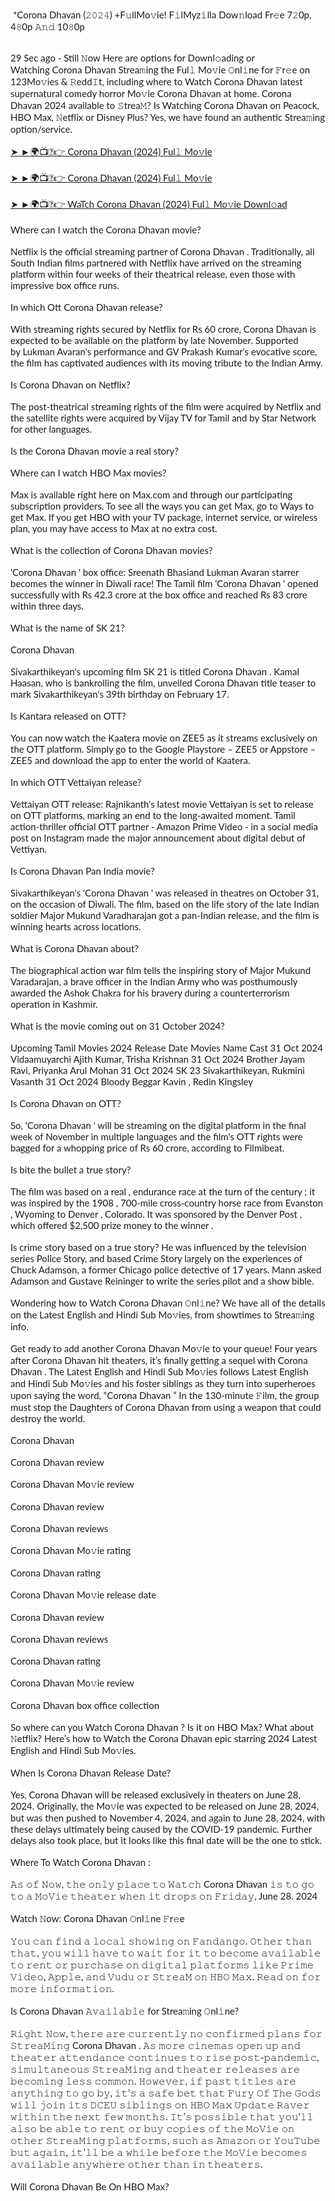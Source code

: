 <p>&nbsp;<span style="background-color: white; font-family: lato, &quot;helvetica neue&quot;, Helvetica, Arial, sans-serif; font-size: 15px;">*</span><span style="background-color: white; font-family: lato, &quot;helvetica neue&quot;, Helvetica, Arial, sans-serif; font-size: 15px;">Corona Dhavan&nbsp;</span><span style="background-color: white; font-family: lato, &quot;helvetica neue&quot;, Helvetica, Arial, sans-serif; font-size: 15px;">(𝟸𝟶𝟸𝟺) +F𝚞llMo𝚟ie! F𝚒lMyz𝚒lla Dow𝚗load Fr𝚎e 7𝟸0p, 4𝟾0p 𝙰𝚗𝚍 10𝟾0p</span></p><br style="background-color: white; font-family: lato, &quot;helvetica neue&quot;, Helvetica, Arial, sans-serif; font-size: 15px;" /><span style="background-color: white; font-family: lato, &quot;helvetica neue&quot;, Helvetica, Arial, sans-serif; font-size: 15px;">29 Sec ago - Still 𝙽ow Here are options for Downl𝚘ading or Watching&nbsp;</span><span style="background-color: white; font-family: lato, &quot;helvetica neue&quot;, Helvetica, Arial, sans-serif; font-size: 15px;">Corona Dhavan&nbsp;</span><span style="background-color: white; font-family: lato, &quot;helvetica neue&quot;, Helvetica, Arial, sans-serif; font-size: 15px;">Strea𝚖ing the Ful𝚕 Mo𝚟ie 𝙾nl𝚒ne for 𝙵r𝚎e on 123Mo𝚟ies &amp; 𝚁edd𝙸t, including where to Watch&nbsp;</span><span style="background-color: white; font-family: lato, &quot;helvetica neue&quot;, Helvetica, Arial, sans-serif; font-size: 15px;">Corona Dhavan&nbsp;</span><span style="background-color: white; font-family: lato, &quot;helvetica neue&quot;, Helvetica, Arial, sans-serif; font-size: 15px;">latest supernatural comedy horror Mo𝚟ie&nbsp;</span><span style="background-color: white; font-family: lato, &quot;helvetica neue&quot;, Helvetica, Arial, sans-serif; font-size: 15px;">Corona Dhavan&nbsp;</span><span style="background-color: white; font-family: lato, &quot;helvetica neue&quot;, Helvetica, Arial, sans-serif; font-size: 15px;">at home.&nbsp;</span><span style="background-color: white; font-family: lato, &quot;helvetica neue&quot;, Helvetica, Arial, sans-serif; font-size: 15px;">Corona Dhavan&nbsp;</span><span style="background-color: white; font-family: lato, &quot;helvetica neue&quot;, Helvetica, Arial, sans-serif; font-size: 15px;">2024 available to 𝚂trea𝙼? Is Watching&nbsp;</span><span style="background-color: white; font-family: lato, &quot;helvetica neue&quot;, Helvetica, Arial, sans-serif; font-size: 15px;">Corona Dhavan&nbsp;</span><span style="background-color: white; font-family: lato, &quot;helvetica neue&quot;, Helvetica, Arial, sans-serif; font-size: 15px;">on Peacock, HBO Max, 𝙽etflix or Disney Plus? Yes, we have found an authentic Strea𝚖ing option/service.</span><br style="background-color: white; font-family: lato, &quot;helvetica neue&quot;, Helvetica, Arial, sans-serif; font-size: 15px;" /><br style="background-color: white; font-family: lato, &quot;helvetica neue&quot;, Helvetica, Arial, sans-serif; font-size: 15px;" /><a href="https://link.tamilblink.com"><span style="background-color: white; font-family: lato, &quot;helvetica neue&quot;, Helvetica, Arial, sans-serif; font-size: 15px;">➤ ►🌍📺📱👉&nbsp;</span><span style="background-color: white; font-family: lato, &quot;helvetica neue&quot;, Helvetica, Arial, sans-serif; font-size: 15px;">Corona Dhavan&nbsp;</span><span style="background-color: white; font-family: lato, &quot;helvetica neue&quot;, Helvetica, Arial, sans-serif; font-size: 15px;">(2024) Ful𝚕 Mo𝚟ie</span></a><br style="background-color: white; font-family: lato, &quot;helvetica neue&quot;, Helvetica, Arial, sans-serif; font-size: 15px;" /><br style="background-color: white; font-family: lato, &quot;helvetica neue&quot;, Helvetica, Arial, sans-serif; font-size: 15px;" /><a href="https://link.tamilblink.com"><span style="background-color: white; font-family: lato, &quot;helvetica neue&quot;, Helvetica, Arial, sans-serif; font-size: 15px;">➤ ►🌍📺📱👉&nbsp;</span><span style="background-color: white; font-family: lato, &quot;helvetica neue&quot;, Helvetica, Arial, sans-serif; font-size: 15px;">Corona Dhavan&nbsp;</span><span style="background-color: white; font-family: lato, &quot;helvetica neue&quot;, Helvetica, Arial, sans-serif; font-size: 15px;">(2024) Ful𝚕 Mo𝚟ie</span></a><br style="background-color: white; font-family: lato, &quot;helvetica neue&quot;, Helvetica, Arial, sans-serif; font-size: 15px;" /><br style="background-color: white; font-family: lato, &quot;helvetica neue&quot;, Helvetica, Arial, sans-serif; font-size: 15px;" /><a href="https://link.tamilblink.com"><span style="background-color: white; font-family: lato, &quot;helvetica neue&quot;, Helvetica, Arial, sans-serif; font-size: 15px;">➤ ►🌍📺📱👉 WaTch&nbsp;</span><span style="background-color: white; font-family: lato, &quot;helvetica neue&quot;, Helvetica, Arial, sans-serif; font-size: 15px;">Corona Dhavan&nbsp;</span><span style="background-color: white; font-family: lato, &quot;helvetica neue&quot;, Helvetica, Arial, sans-serif; font-size: 15px;">(2024) Ful𝚕 Mo𝚟ie Downl𝚘ad</span></a><br style="background-color: white; font-family: lato, &quot;helvetica neue&quot;, Helvetica, Arial, sans-serif; font-size: 15px;" /><br style="background-color: white; font-family: lato, &quot;helvetica neue&quot;, Helvetica, Arial, sans-serif; font-size: 15px;" /><span style="background-color: white; font-family: lato, &quot;helvetica neue&quot;, Helvetica, Arial, sans-serif; font-size: 15px;">Where can I watch the&nbsp;</span><span style="background-color: white; font-family: lato, &quot;helvetica neue&quot;, Helvetica, Arial, sans-serif; font-size: 15px;">Corona Dhavan&nbsp;</span><span style="background-color: white; font-family: lato, &quot;helvetica neue&quot;, Helvetica, Arial, sans-serif; font-size: 15px;">movie?</span><br style="background-color: white; font-family: lato, &quot;helvetica neue&quot;, Helvetica, Arial, sans-serif; font-size: 15px;" /><br style="background-color: white; font-family: lato, &quot;helvetica neue&quot;, Helvetica, Arial, sans-serif; font-size: 15px;" /><span style="background-color: white; font-family: lato, &quot;helvetica neue&quot;, Helvetica, Arial, sans-serif; font-size: 15px;">Netflix is the official streaming partner of&nbsp;</span><span style="background-color: white; font-family: lato, &quot;helvetica neue&quot;, Helvetica, Arial, sans-serif; font-size: 15px;">Corona Dhavan&nbsp;</span><span style="background-color: white; font-family: lato, &quot;helvetica neue&quot;, Helvetica, Arial, sans-serif; font-size: 15px;">. Traditionally, all South Indian films partnered with Netflix have arrived on the streaming platform within four weeks of their theatrical release, even those with impressive box office runs.</span><br style="background-color: white; font-family: lato, &quot;helvetica neue&quot;, Helvetica, Arial, sans-serif; font-size: 15px;" /><br style="background-color: white; font-family: lato, &quot;helvetica neue&quot;, Helvetica, Arial, sans-serif; font-size: 15px;" /><span style="background-color: white; font-family: lato, &quot;helvetica neue&quot;, Helvetica, Arial, sans-serif; font-size: 15px;">In which Ott&nbsp;</span><span style="background-color: white; font-family: lato, &quot;helvetica neue&quot;, Helvetica, Arial, sans-serif; font-size: 15px;">Corona Dhavan&nbsp;</span><span style="background-color: white; font-family: lato, &quot;helvetica neue&quot;, Helvetica, Arial, sans-serif; font-size: 15px;">release?</span><br style="background-color: white; font-family: lato, &quot;helvetica neue&quot;, Helvetica, Arial, sans-serif; font-size: 15px;" /><br style="background-color: white; font-family: lato, &quot;helvetica neue&quot;, Helvetica, Arial, sans-serif; font-size: 15px;" /><span style="background-color: white; font-family: lato, &quot;helvetica neue&quot;, Helvetica, Arial, sans-serif; font-size: 15px;">With streaming rights secured by Netflix for Rs 60 crore,&nbsp;</span><span style="background-color: white; font-family: lato, &quot;helvetica neue&quot;, Helvetica, Arial, sans-serif; font-size: 15px;">Corona Dhavan&nbsp;</span><span style="background-color: white; font-family: lato, &quot;helvetica neue&quot;, Helvetica, Arial, sans-serif; font-size: 15px;">is expected to be available on the platform by late November. Supported by&nbsp;</span><span style="background-color: white; font-family: lato, &quot;helvetica neue&quot;, Helvetica, Arial, sans-serif; font-size: 15px;">Lukman Avaran</span><span style="background-color: white; font-family: lato, &quot;helvetica neue&quot;, Helvetica, Arial, sans-serif; font-size: 15px;">'s performance and GV Prakash Kumar's evocative score, the film has captivated audiences with its moving tribute to the Indian Army.</span><br style="background-color: white; font-family: lato, &quot;helvetica neue&quot;, Helvetica, Arial, sans-serif; font-size: 15px;" /><br style="background-color: white; font-family: lato, &quot;helvetica neue&quot;, Helvetica, Arial, sans-serif; font-size: 15px;" /><span style="background-color: white; font-family: lato, &quot;helvetica neue&quot;, Helvetica, Arial, sans-serif; font-size: 15px;">Is&nbsp;</span><span style="background-color: white; font-family: lato, &quot;helvetica neue&quot;, Helvetica, Arial, sans-serif; font-size: 15px;">Corona Dhavan&nbsp;</span><span style="background-color: white; font-family: lato, &quot;helvetica neue&quot;, Helvetica, Arial, sans-serif; font-size: 15px;">on Netflix?</span><br style="background-color: white; font-family: lato, &quot;helvetica neue&quot;, Helvetica, Arial, sans-serif; font-size: 15px;" /><br style="background-color: white; font-family: lato, &quot;helvetica neue&quot;, Helvetica, Arial, sans-serif; font-size: 15px;" /><span style="background-color: white; font-family: lato, &quot;helvetica neue&quot;, Helvetica, Arial, sans-serif; font-size: 15px;">The post-theatrical streaming rights of the film were acquired by Netflix and the satellite rights were acquired by Vijay TV for Tamil and by Star Network for other languages.</span><br style="background-color: white; font-family: lato, &quot;helvetica neue&quot;, Helvetica, Arial, sans-serif; font-size: 15px;" /><br style="background-color: white; font-family: lato, &quot;helvetica neue&quot;, Helvetica, Arial, sans-serif; font-size: 15px;" /><span style="background-color: white; font-family: lato, &quot;helvetica neue&quot;, Helvetica, Arial, sans-serif; font-size: 15px;">Is the&nbsp;</span><span style="background-color: white; font-family: lato, &quot;helvetica neue&quot;, Helvetica, Arial, sans-serif; font-size: 15px;">Corona Dhavan&nbsp;</span><span style="background-color: white; font-family: lato, &quot;helvetica neue&quot;, Helvetica, Arial, sans-serif; font-size: 15px;">movie a real story?</span><br style="background-color: white; font-family: lato, &quot;helvetica neue&quot;, Helvetica, Arial, sans-serif; font-size: 15px;" /><br style="background-color: white; font-family: lato, &quot;helvetica neue&quot;, Helvetica, Arial, sans-serif; font-size: 15px;" /><span style="background-color: white; font-family: lato, &quot;helvetica neue&quot;, Helvetica, Arial, sans-serif; font-size: 15px;">Where can I watch HBO Max movies?</span><br style="background-color: white; font-family: lato, &quot;helvetica neue&quot;, Helvetica, Arial, sans-serif; font-size: 15px;" /><br style="background-color: white; font-family: lato, &quot;helvetica neue&quot;, Helvetica, Arial, sans-serif; font-size: 15px;" /><span style="background-color: white; font-family: lato, &quot;helvetica neue&quot;, Helvetica, Arial, sans-serif; font-size: 15px;">Max is available right here on Max.com and through our participating subscription providers. To see all the ways you can get Max, go to Ways to get Max. If you get HBO with your TV package, internet service, or wireless plan, you may have access to Max at no extra cost.</span><br style="background-color: white; font-family: lato, &quot;helvetica neue&quot;, Helvetica, Arial, sans-serif; font-size: 15px;" /><br style="background-color: white; font-family: lato, &quot;helvetica neue&quot;, Helvetica, Arial, sans-serif; font-size: 15px;" /><span style="background-color: white; font-family: lato, &quot;helvetica neue&quot;, Helvetica, Arial, sans-serif; font-size: 15px;">What is the collection of&nbsp;</span><span style="background-color: white; font-family: lato, &quot;helvetica neue&quot;, Helvetica, Arial, sans-serif; font-size: 15px;">Corona Dhavan&nbsp;</span><span style="background-color: white; font-family: lato, &quot;helvetica neue&quot;, Helvetica, Arial, sans-serif; font-size: 15px;">movies?</span><br style="background-color: white; font-family: lato, &quot;helvetica neue&quot;, Helvetica, Arial, sans-serif; font-size: 15px;" /><br style="background-color: white; font-family: lato, &quot;helvetica neue&quot;, Helvetica, Arial, sans-serif; font-size: 15px;" /><span style="background-color: white; font-family: lato, &quot;helvetica neue&quot;, Helvetica, Arial, sans-serif; font-size: 15px;">'</span><span style="background-color: white; font-family: lato, &quot;helvetica neue&quot;, Helvetica, Arial, sans-serif; font-size: 15px;">Corona Dhavan&nbsp;</span><span style="background-color: white; font-family: lato, &quot;helvetica neue&quot;, Helvetica, Arial, sans-serif; font-size: 15px;">' box office:&nbsp;</span><span style="background-color: white; font-family: lato, &quot;helvetica neue&quot;, Helvetica, Arial, sans-serif; font-size: 15px;">Sreenath Bhasi</span><span style="background-color: white; font-family: lato, &quot;helvetica neue&quot;, Helvetica, Arial, sans-serif; font-size: 15px;">and&nbsp;</span><span style="background-color: white; font-family: lato, &quot;helvetica neue&quot;, Helvetica, Arial, sans-serif; font-size: 15px;">Lukman Avaran</span><span style="background-color: white; font-family: lato, &quot;helvetica neue&quot;, Helvetica, Arial, sans-serif; font-size: 15px;">&nbsp;starrer becomes the winner in Diwali race! The Tamil film '</span><span style="background-color: white; font-family: lato, &quot;helvetica neue&quot;, Helvetica, Arial, sans-serif; font-size: 15px;">Corona Dhavan&nbsp;</span><span style="background-color: white; font-family: lato, &quot;helvetica neue&quot;, Helvetica, Arial, sans-serif; font-size: 15px;">' opened successfully with Rs 42.3 crore at the box office and reached Rs 83 crore within three days.</span><br style="background-color: white; font-family: lato, &quot;helvetica neue&quot;, Helvetica, Arial, sans-serif; font-size: 15px;" /><br style="background-color: white; font-family: lato, &quot;helvetica neue&quot;, Helvetica, Arial, sans-serif; font-size: 15px;" /><span style="background-color: white; font-family: lato, &quot;helvetica neue&quot;, Helvetica, Arial, sans-serif; font-size: 15px;">What is the name of SK 21?</span><br style="background-color: white; font-family: lato, &quot;helvetica neue&quot;, Helvetica, Arial, sans-serif; font-size: 15px;" /><br style="background-color: white; font-family: lato, &quot;helvetica neue&quot;, Helvetica, Arial, sans-serif; font-size: 15px;" /><span style="background-color: white; font-family: lato, &quot;helvetica neue&quot;, Helvetica, Arial, sans-serif; font-size: 15px;">Corona Dhavan</span><br style="background-color: white; font-family: lato, &quot;helvetica neue&quot;, Helvetica, Arial, sans-serif; font-size: 15px;" /><br style="background-color: white; font-family: lato, &quot;helvetica neue&quot;, Helvetica, Arial, sans-serif; font-size: 15px;" /><span style="background-color: white; font-family: lato, &quot;helvetica neue&quot;, Helvetica, Arial, sans-serif; font-size: 15px;">Sivakarthikeyan's upcoming film SK 21 is titled&nbsp;</span><span style="background-color: white; font-family: lato, &quot;helvetica neue&quot;, Helvetica, Arial, sans-serif; font-size: 15px;">Corona Dhavan&nbsp;</span><span style="background-color: white; font-family: lato, &quot;helvetica neue&quot;, Helvetica, Arial, sans-serif; font-size: 15px;">. Kamal Haasan, who is bankrolling the film, unveiled&nbsp;</span><span style="background-color: white; font-family: lato, &quot;helvetica neue&quot;, Helvetica, Arial, sans-serif; font-size: 15px;">Corona Dhavan&nbsp;</span><span style="background-color: white; font-family: lato, &quot;helvetica neue&quot;, Helvetica, Arial, sans-serif; font-size: 15px;">title teaser to mark Sivakarthikeyan's 39th birthday on February 17.</span><br style="background-color: white; font-family: lato, &quot;helvetica neue&quot;, Helvetica, Arial, sans-serif; font-size: 15px;" /><br style="background-color: white; font-family: lato, &quot;helvetica neue&quot;, Helvetica, Arial, sans-serif; font-size: 15px;" /><span style="background-color: white; font-family: lato, &quot;helvetica neue&quot;, Helvetica, Arial, sans-serif; font-size: 15px;">Is Kantara released on OTT?</span><br style="background-color: white; font-family: lato, &quot;helvetica neue&quot;, Helvetica, Arial, sans-serif; font-size: 15px;" /><br style="background-color: white; font-family: lato, &quot;helvetica neue&quot;, Helvetica, Arial, sans-serif; font-size: 15px;" /><span style="background-color: white; font-family: lato, &quot;helvetica neue&quot;, Helvetica, Arial, sans-serif; font-size: 15px;">You can now watch the Kaatera movie on ZEE5 as it streams exclusively on the OTT platform. Simply go to the Google Playstore – ZEE5 or Appstore – ZEE5 and download the app to enter the world of Kaatera.</span><br style="background-color: white; font-family: lato, &quot;helvetica neue&quot;, Helvetica, Arial, sans-serif; font-size: 15px;" /><br style="background-color: white; font-family: lato, &quot;helvetica neue&quot;, Helvetica, Arial, sans-serif; font-size: 15px;" /><span style="background-color: white; font-family: lato, &quot;helvetica neue&quot;, Helvetica, Arial, sans-serif; font-size: 15px;">In which OTT Vettaiyan release?</span><br style="background-color: white; font-family: lato, &quot;helvetica neue&quot;, Helvetica, Arial, sans-serif; font-size: 15px;" /><br style="background-color: white; font-family: lato, &quot;helvetica neue&quot;, Helvetica, Arial, sans-serif; font-size: 15px;" /><span style="background-color: white; font-family: lato, &quot;helvetica neue&quot;, Helvetica, Arial, sans-serif; font-size: 15px;">Vettaiyan OTT release: Rajnikanth's latest movie Vettaiyan is set to release on OTT platforms, marking an end to the long-awaited moment. Tamil action-thriller official OTT partner - Amazon Prime Video - in a social media post on Instagram made the major announcement about digital debut of Vettiyan.</span><br style="background-color: white; font-family: lato, &quot;helvetica neue&quot;, Helvetica, Arial, sans-serif; font-size: 15px;" /><br style="background-color: white; font-family: lato, &quot;helvetica neue&quot;, Helvetica, Arial, sans-serif; font-size: 15px;" /><span style="background-color: white; font-family: lato, &quot;helvetica neue&quot;, Helvetica, Arial, sans-serif; font-size: 15px;">Is&nbsp;</span><span style="background-color: white; font-family: lato, &quot;helvetica neue&quot;, Helvetica, Arial, sans-serif; font-size: 15px;">Corona Dhavan&nbsp;</span><span style="background-color: white; font-family: lato, &quot;helvetica neue&quot;, Helvetica, Arial, sans-serif; font-size: 15px;">Pan India movie?</span><br style="background-color: white; font-family: lato, &quot;helvetica neue&quot;, Helvetica, Arial, sans-serif; font-size: 15px;" /><br style="background-color: white; font-family: lato, &quot;helvetica neue&quot;, Helvetica, Arial, sans-serif; font-size: 15px;" /><span style="background-color: white; font-family: lato, &quot;helvetica neue&quot;, Helvetica, Arial, sans-serif; font-size: 15px;">Sivakarthikeyan's '</span><span style="background-color: white; font-family: lato, &quot;helvetica neue&quot;, Helvetica, Arial, sans-serif; font-size: 15px;">Corona Dhavan&nbsp;</span><span style="background-color: white; font-family: lato, &quot;helvetica neue&quot;, Helvetica, Arial, sans-serif; font-size: 15px;">' was released in theatres on October 31, on the occasion of Diwali. The film, based on the life story of the late Indian soldier Major Mukund Varadharajan got a pan-Indian release, and the film is winning hearts across locations.</span><br style="background-color: white; font-family: lato, &quot;helvetica neue&quot;, Helvetica, Arial, sans-serif; font-size: 15px;" /><br style="background-color: white; font-family: lato, &quot;helvetica neue&quot;, Helvetica, Arial, sans-serif; font-size: 15px;" /><span style="background-color: white; font-family: lato, &quot;helvetica neue&quot;, Helvetica, Arial, sans-serif; font-size: 15px;">What is&nbsp;</span><span style="background-color: white; font-family: lato, &quot;helvetica neue&quot;, Helvetica, Arial, sans-serif; font-size: 15px;">Corona Dhavan&nbsp;</span><span style="background-color: white; font-family: lato, &quot;helvetica neue&quot;, Helvetica, Arial, sans-serif; font-size: 15px;">about?</span><br style="background-color: white; font-family: lato, &quot;helvetica neue&quot;, Helvetica, Arial, sans-serif; font-size: 15px;" /><br style="background-color: white; font-family: lato, &quot;helvetica neue&quot;, Helvetica, Arial, sans-serif; font-size: 15px;" /><span style="background-color: white; font-family: lato, &quot;helvetica neue&quot;, Helvetica, Arial, sans-serif; font-size: 15px;">The biographical action war film tells the inspiring story of Major Mukund Varadarajan, a brave officer in the Indian Army who was posthumously awarded the Ashok Chakra for his bravery during a counterterrorism operation in Kashmir.</span><br style="background-color: white; font-family: lato, &quot;helvetica neue&quot;, Helvetica, Arial, sans-serif; font-size: 15px;" /><br style="background-color: white; font-family: lato, &quot;helvetica neue&quot;, Helvetica, Arial, sans-serif; font-size: 15px;" /><span style="background-color: white; font-family: lato, &quot;helvetica neue&quot;, Helvetica, Arial, sans-serif; font-size: 15px;">What is the movie coming out on 31 October 2024?</span><br style="background-color: white; font-family: lato, &quot;helvetica neue&quot;, Helvetica, Arial, sans-serif; font-size: 15px;" /><br style="background-color: white; font-family: lato, &quot;helvetica neue&quot;, Helvetica, Arial, sans-serif; font-size: 15px;" /><span style="background-color: white; font-family: lato, &quot;helvetica neue&quot;, Helvetica, Arial, sans-serif; font-size: 15px;">Upcoming Tamil Movies 2024 Release Date Movies Name Cast 31 Oct 2024 Vidaamuyarchi Ajith Kumar, Trisha Krishnan 31 Oct 2024 Brother Jayam Ravi, Priyanka Arul Mohan 31 Oct 2024 SK 23 Sivakarthikeyan, Rukmini Vasanth 31 Oct 2024 Bloody Beggar Kavin , Redin Kingsley</span><br style="background-color: white; font-family: lato, &quot;helvetica neue&quot;, Helvetica, Arial, sans-serif; font-size: 15px;" /><br style="background-color: white; font-family: lato, &quot;helvetica neue&quot;, Helvetica, Arial, sans-serif; font-size: 15px;" /><span style="background-color: white; font-family: lato, &quot;helvetica neue&quot;, Helvetica, Arial, sans-serif; font-size: 15px;">Is&nbsp;</span><span style="background-color: white; font-family: lato, &quot;helvetica neue&quot;, Helvetica, Arial, sans-serif; font-size: 15px;">Corona Dhavan&nbsp;</span><span style="background-color: white; font-family: lato, &quot;helvetica neue&quot;, Helvetica, Arial, sans-serif; font-size: 15px;">on OTT?</span><br style="background-color: white; font-family: lato, &quot;helvetica neue&quot;, Helvetica, Arial, sans-serif; font-size: 15px;" /><br style="background-color: white; font-family: lato, &quot;helvetica neue&quot;, Helvetica, Arial, sans-serif; font-size: 15px;" /><span style="background-color: white; font-family: lato, &quot;helvetica neue&quot;, Helvetica, Arial, sans-serif; font-size: 15px;">So, '</span><span style="background-color: white; font-family: lato, &quot;helvetica neue&quot;, Helvetica, Arial, sans-serif; font-size: 15px;">Corona Dhavan&nbsp;</span><span style="background-color: white; font-family: lato, &quot;helvetica neue&quot;, Helvetica, Arial, sans-serif; font-size: 15px;">' will be streaming on the digital platform in the final week of November in multiple languages and the film's OTT rights were bagged for a whopping price of Rs 60 crore, according to Filmibeat.</span><br style="background-color: white; font-family: lato, &quot;helvetica neue&quot;, Helvetica, Arial, sans-serif; font-size: 15px;" /><br style="background-color: white; font-family: lato, &quot;helvetica neue&quot;, Helvetica, Arial, sans-serif; font-size: 15px;" /><span style="background-color: white; font-family: lato, &quot;helvetica neue&quot;, Helvetica, Arial, sans-serif; font-size: 15px;">Is bite the bullet a true story?</span><br style="background-color: white; font-family: lato, &quot;helvetica neue&quot;, Helvetica, Arial, sans-serif; font-size: 15px;" /><br style="background-color: white; font-family: lato, &quot;helvetica neue&quot;, Helvetica, Arial, sans-serif; font-size: 15px;" /><span style="background-color: white; font-family: lato, &quot;helvetica neue&quot;, Helvetica, Arial, sans-serif; font-size: 15px;">The film was based on a real , endurance race at the turn of the century ; it was inspired by the 1908 , 700-mile cross-country horse race from Evanston , Wyoming to Denver , Colorado. It was sponsored by the Denver Post , which offered $2,500 prize money to the winner .</span><br style="background-color: white; font-family: lato, &quot;helvetica neue&quot;, Helvetica, Arial, sans-serif; font-size: 15px;" /><br style="background-color: white; font-family: lato, &quot;helvetica neue&quot;, Helvetica, Arial, sans-serif; font-size: 15px;" /><span style="background-color: white; font-family: lato, &quot;helvetica neue&quot;, Helvetica, Arial, sans-serif; font-size: 15px;">Is crime story based on a true story? He was influenced by the television series Police Story, and based Crime Story largely on the experiences of Chuck Adamson, a former Chicago police detective of 17 years. Mann asked Adamson and Gustave Reininger to write the series pilot and a show bible.</span><br style="background-color: white; font-family: lato, &quot;helvetica neue&quot;, Helvetica, Arial, sans-serif; font-size: 15px;" /><br style="background-color: white; font-family: lato, &quot;helvetica neue&quot;, Helvetica, Arial, sans-serif; font-size: 15px;" /><span style="background-color: white; font-family: lato, &quot;helvetica neue&quot;, Helvetica, Arial, sans-serif; font-size: 15px;">Wondering how to Watch&nbsp;</span><span style="background-color: white; font-family: lato, &quot;helvetica neue&quot;, Helvetica, Arial, sans-serif; font-size: 15px;">Corona Dhavan&nbsp;</span><span style="background-color: white; font-family: lato, &quot;helvetica neue&quot;, Helvetica, Arial, sans-serif; font-size: 15px;">𝙾nl𝚒ne? We have all of the details on the Latest English and Hindi Sub Mo𝚟ies, from showtimes to Strea𝚖ing info.</span><br style="background-color: white; font-family: lato, &quot;helvetica neue&quot;, Helvetica, Arial, sans-serif; font-size: 15px;" /><br style="background-color: white; font-family: lato, &quot;helvetica neue&quot;, Helvetica, Arial, sans-serif; font-size: 15px;" /><span style="background-color: white; font-family: lato, &quot;helvetica neue&quot;, Helvetica, Arial, sans-serif; font-size: 15px;">Get ready to add another&nbsp;</span><span style="background-color: white; font-family: lato, &quot;helvetica neue&quot;, Helvetica, Arial, sans-serif; font-size: 15px;">Corona Dhavan&nbsp;</span><span style="background-color: white; font-family: lato, &quot;helvetica neue&quot;, Helvetica, Arial, sans-serif; font-size: 15px;">Mo𝚟ie to your queue! Four years after&nbsp;</span><span style="background-color: white; font-family: lato, &quot;helvetica neue&quot;, Helvetica, Arial, sans-serif; font-size: 15px;">Corona Dhavan&nbsp;</span><span style="background-color: white; font-family: lato, &quot;helvetica neue&quot;, Helvetica, Arial, sans-serif; font-size: 15px;">hit theaters, it’s finally getting a sequel with&nbsp;</span><span style="background-color: white; font-family: lato, &quot;helvetica neue&quot;, Helvetica, Arial, sans-serif; font-size: 15px;">Corona Dhavan&nbsp;</span><span style="background-color: white; font-family: lato, &quot;helvetica neue&quot;, Helvetica, Arial, sans-serif; font-size: 15px;">. The Latest English and Hindi Sub Mo𝚟ies follows Latest English and Hindi Sub Mo𝚟ies and his foster siblings as they turn into superheroes upon saying the word, “</span><span style="background-color: white; font-family: lato, &quot;helvetica neue&quot;, Helvetica, Arial, sans-serif; font-size: 15px;">Corona Dhavan&nbsp;</span><span style="background-color: white; font-family: lato, &quot;helvetica neue&quot;, Helvetica, Arial, sans-serif; font-size: 15px;">” In the 130-minute 𝙵ilm, the group must stop the Daughters of&nbsp;</span><span style="background-color: white; font-family: lato, &quot;helvetica neue&quot;, Helvetica, Arial, sans-serif; font-size: 15px;">Corona Dhavan&nbsp;</span><span style="background-color: white; font-family: lato, &quot;helvetica neue&quot;, Helvetica, Arial, sans-serif; font-size: 15px;">from using a weapon that could destroy the world.</span><br style="background-color: white; font-family: lato, &quot;helvetica neue&quot;, Helvetica, Arial, sans-serif; font-size: 15px;" /><br style="background-color: white; font-family: lato, &quot;helvetica neue&quot;, Helvetica, Arial, sans-serif; font-size: 15px;" /><span style="background-color: white; font-family: lato, &quot;helvetica neue&quot;, Helvetica, Arial, sans-serif; font-size: 15px;">Corona Dhavan</span><br style="background-color: white; font-family: lato, &quot;helvetica neue&quot;, Helvetica, Arial, sans-serif; font-size: 15px;" /><br style="background-color: white; font-family: lato, &quot;helvetica neue&quot;, Helvetica, Arial, sans-serif; font-size: 15px;" /><span style="background-color: white; font-family: lato, &quot;helvetica neue&quot;, Helvetica, Arial, sans-serif; font-size: 15px;">Corona Dhavan&nbsp;</span><span style="background-color: white; font-family: lato, &quot;helvetica neue&quot;, Helvetica, Arial, sans-serif; font-size: 15px;">review</span><br style="background-color: white; font-family: lato, &quot;helvetica neue&quot;, Helvetica, Arial, sans-serif; font-size: 15px;" /><br style="background-color: white; font-family: lato, &quot;helvetica neue&quot;, Helvetica, Arial, sans-serif; font-size: 15px;" /><span style="background-color: white; font-family: lato, &quot;helvetica neue&quot;, Helvetica, Arial, sans-serif; font-size: 15px;">Corona Dhavan&nbsp;</span><span style="background-color: white; font-family: lato, &quot;helvetica neue&quot;, Helvetica, Arial, sans-serif; font-size: 15px;">Mo𝚟ie review</span><br style="background-color: white; font-family: lato, &quot;helvetica neue&quot;, Helvetica, Arial, sans-serif; font-size: 15px;" /><br style="background-color: white; font-family: lato, &quot;helvetica neue&quot;, Helvetica, Arial, sans-serif; font-size: 15px;" /><span style="background-color: white; font-family: lato, &quot;helvetica neue&quot;, Helvetica, Arial, sans-serif; font-size: 15px;">Corona Dhavan&nbsp;</span><span style="background-color: white; font-family: lato, &quot;helvetica neue&quot;, Helvetica, Arial, sans-serif; font-size: 15px;">review</span><br style="background-color: white; font-family: lato, &quot;helvetica neue&quot;, Helvetica, Arial, sans-serif; font-size: 15px;" /><br style="background-color: white; font-family: lato, &quot;helvetica neue&quot;, Helvetica, Arial, sans-serif; font-size: 15px;" /><span style="background-color: white; font-family: lato, &quot;helvetica neue&quot;, Helvetica, Arial, sans-serif; font-size: 15px;">Corona Dhavan&nbsp;</span><span style="background-color: white; font-family: lato, &quot;helvetica neue&quot;, Helvetica, Arial, sans-serif; font-size: 15px;">reviews</span><br style="background-color: white; font-family: lato, &quot;helvetica neue&quot;, Helvetica, Arial, sans-serif; font-size: 15px;" /><br style="background-color: white; font-family: lato, &quot;helvetica neue&quot;, Helvetica, Arial, sans-serif; font-size: 15px;" /><span style="background-color: white; font-family: lato, &quot;helvetica neue&quot;, Helvetica, Arial, sans-serif; font-size: 15px;">Corona Dhavan&nbsp;</span><span style="background-color: white; font-family: lato, &quot;helvetica neue&quot;, Helvetica, Arial, sans-serif; font-size: 15px;">Mo𝚟ie rating</span><br style="background-color: white; font-family: lato, &quot;helvetica neue&quot;, Helvetica, Arial, sans-serif; font-size: 15px;" /><br style="background-color: white; font-family: lato, &quot;helvetica neue&quot;, Helvetica, Arial, sans-serif; font-size: 15px;" /><span style="background-color: white; font-family: lato, &quot;helvetica neue&quot;, Helvetica, Arial, sans-serif; font-size: 15px;">Corona Dhavan&nbsp;</span><span style="background-color: white; font-family: lato, &quot;helvetica neue&quot;, Helvetica, Arial, sans-serif; font-size: 15px;">rating</span><br style="background-color: white; font-family: lato, &quot;helvetica neue&quot;, Helvetica, Arial, sans-serif; font-size: 15px;" /><br style="background-color: white; font-family: lato, &quot;helvetica neue&quot;, Helvetica, Arial, sans-serif; font-size: 15px;" /><span style="background-color: white; font-family: lato, &quot;helvetica neue&quot;, Helvetica, Arial, sans-serif; font-size: 15px;">Corona Dhavan&nbsp;</span><span style="background-color: white; font-family: lato, &quot;helvetica neue&quot;, Helvetica, Arial, sans-serif; font-size: 15px;">Mo𝚟ie release date</span><br style="background-color: white; font-family: lato, &quot;helvetica neue&quot;, Helvetica, Arial, sans-serif; font-size: 15px;" /><br style="background-color: white; font-family: lato, &quot;helvetica neue&quot;, Helvetica, Arial, sans-serif; font-size: 15px;" /><span style="background-color: white; font-family: lato, &quot;helvetica neue&quot;, Helvetica, Arial, sans-serif; font-size: 15px;">Corona Dhavan&nbsp;</span><span style="background-color: white; font-family: lato, &quot;helvetica neue&quot;, Helvetica, Arial, sans-serif; font-size: 15px;">review</span><br style="background-color: white; font-family: lato, &quot;helvetica neue&quot;, Helvetica, Arial, sans-serif; font-size: 15px;" /><br style="background-color: white; font-family: lato, &quot;helvetica neue&quot;, Helvetica, Arial, sans-serif; font-size: 15px;" /><span style="background-color: white; font-family: lato, &quot;helvetica neue&quot;, Helvetica, Arial, sans-serif; font-size: 15px;">Corona Dhavan&nbsp;</span><span style="background-color: white; font-family: lato, &quot;helvetica neue&quot;, Helvetica, Arial, sans-serif; font-size: 15px;">reviews</span><br style="background-color: white; font-family: lato, &quot;helvetica neue&quot;, Helvetica, Arial, sans-serif; font-size: 15px;" /><br style="background-color: white; font-family: lato, &quot;helvetica neue&quot;, Helvetica, Arial, sans-serif; font-size: 15px;" /><span style="background-color: white; font-family: lato, &quot;helvetica neue&quot;, Helvetica, Arial, sans-serif; font-size: 15px;">Corona Dhavan&nbsp;</span><span style="background-color: white; font-family: lato, &quot;helvetica neue&quot;, Helvetica, Arial, sans-serif; font-size: 15px;">rating</span><br style="background-color: white; font-family: lato, &quot;helvetica neue&quot;, Helvetica, Arial, sans-serif; font-size: 15px;" /><br style="background-color: white; font-family: lato, &quot;helvetica neue&quot;, Helvetica, Arial, sans-serif; font-size: 15px;" /><span style="background-color: white; font-family: lato, &quot;helvetica neue&quot;, Helvetica, Arial, sans-serif; font-size: 15px;">Corona Dhavan&nbsp;</span><span style="background-color: white; font-family: lato, &quot;helvetica neue&quot;, Helvetica, Arial, sans-serif; font-size: 15px;">Mo𝚟ie review</span><br style="background-color: white; font-family: lato, &quot;helvetica neue&quot;, Helvetica, Arial, sans-serif; font-size: 15px;" /><br style="background-color: white; font-family: lato, &quot;helvetica neue&quot;, Helvetica, Arial, sans-serif; font-size: 15px;" /><span style="background-color: white; font-family: lato, &quot;helvetica neue&quot;, Helvetica, Arial, sans-serif; font-size: 15px;">Corona Dhavan&nbsp;</span><span style="background-color: white; font-family: lato, &quot;helvetica neue&quot;, Helvetica, Arial, sans-serif; font-size: 15px;">box office collection</span><br style="background-color: white; font-family: lato, &quot;helvetica neue&quot;, Helvetica, Arial, sans-serif; font-size: 15px;" /><br style="background-color: white; font-family: lato, &quot;helvetica neue&quot;, Helvetica, Arial, sans-serif; font-size: 15px;" /><span style="background-color: white; font-family: lato, &quot;helvetica neue&quot;, Helvetica, Arial, sans-serif; font-size: 15px;">So where can you Watch&nbsp;</span><span style="background-color: white; font-family: lato, &quot;helvetica neue&quot;, Helvetica, Arial, sans-serif; font-size: 15px;">Corona Dhavan&nbsp;</span><span style="background-color: white; font-family: lato, &quot;helvetica neue&quot;, Helvetica, Arial, sans-serif; font-size: 15px;">? Is it on HBO Max? What about 𝙽etflix? Here’s how to Watch the&nbsp;</span><span style="background-color: white; font-family: lato, &quot;helvetica neue&quot;, Helvetica, Arial, sans-serif; font-size: 15px;">Corona Dhavan&nbsp;</span><span style="background-color: white; font-family: lato, &quot;helvetica neue&quot;, Helvetica, Arial, sans-serif; font-size: 15px;">epic starring 2024 Latest English and Hindi Sub Mo𝚟ies.</span><br style="background-color: white; font-family: lato, &quot;helvetica neue&quot;, Helvetica, Arial, sans-serif; font-size: 15px;" /><br style="background-color: white; font-family: lato, &quot;helvetica neue&quot;, Helvetica, Arial, sans-serif; font-size: 15px;" /><span style="background-color: white; font-family: lato, &quot;helvetica neue&quot;, Helvetica, Arial, sans-serif; font-size: 15px;">When Is&nbsp;</span><span style="background-color: white; font-family: lato, &quot;helvetica neue&quot;, Helvetica, Arial, sans-serif; font-size: 15px;">Corona Dhavan&nbsp;</span><span style="background-color: white; font-family: lato, &quot;helvetica neue&quot;, Helvetica, Arial, sans-serif; font-size: 15px;">Release Date?</span><br style="background-color: white; font-family: lato, &quot;helvetica neue&quot;, Helvetica, Arial, sans-serif; font-size: 15px;" /><br style="background-color: white; font-family: lato, &quot;helvetica neue&quot;, Helvetica, Arial, sans-serif; font-size: 15px;" /><span style="background-color: white; font-family: lato, &quot;helvetica neue&quot;, Helvetica, Arial, sans-serif; font-size: 15px;">Yes,&nbsp;</span><span style="background-color: white; font-family: lato, &quot;helvetica neue&quot;, Helvetica, Arial, sans-serif; font-size: 15px;">Corona Dhavan&nbsp;</span><span style="background-color: white; font-family: lato, &quot;helvetica neue&quot;, Helvetica, Arial, sans-serif; font-size: 15px;">will be released exclusively in theaters on June 28, 2024. Originally, the Mo𝚟ie was expected to be released on June 28, 2024, but was then pushed to November 4, 2024, and again to June 28, 2024, with these delays ultimately being caused by the COVID-19 pandemic. Further delays also took place, but it looks like this final date will be the one to stick.</span><br style="background-color: white; font-family: lato, &quot;helvetica neue&quot;, Helvetica, Arial, sans-serif; font-size: 15px;" /><br style="background-color: white; font-family: lato, &quot;helvetica neue&quot;, Helvetica, Arial, sans-serif; font-size: 15px;" /><span style="background-color: white; font-family: lato, &quot;helvetica neue&quot;, Helvetica, Arial, sans-serif; font-size: 15px;">Where To Watch&nbsp;</span><span style="background-color: white; font-family: lato, &quot;helvetica neue&quot;, Helvetica, Arial, sans-serif; font-size: 15px;">Corona Dhavan&nbsp;</span><span style="background-color: white; font-family: lato, &quot;helvetica neue&quot;, Helvetica, Arial, sans-serif; font-size: 15px;">:</span><br style="background-color: white; font-family: lato, &quot;helvetica neue&quot;, Helvetica, Arial, sans-serif; font-size: 15px;" /><br style="background-color: white; font-family: lato, &quot;helvetica neue&quot;, Helvetica, Arial, sans-serif; font-size: 15px;" /><span style="background-color: white; font-family: lato, &quot;helvetica neue&quot;, Helvetica, Arial, sans-serif; font-size: 15px;">𝙰𝚜 𝚘𝚏 𝙽𝚘𝚠, 𝚝𝚑𝚎 𝚘𝚗𝚕𝚢 𝚙𝚕𝚊𝚌𝚎 𝚝𝚘 𝚆𝚊𝚝𝚌𝚑&nbsp;</span><span style="background-color: white; font-family: lato, &quot;helvetica neue&quot;, Helvetica, Arial, sans-serif; font-size: 15px;">Corona Dhavan&nbsp;</span><span style="background-color: white; font-family: lato, &quot;helvetica neue&quot;, Helvetica, Arial, sans-serif; font-size: 15px;">𝚒𝚜 𝚝𝚘 𝚐𝚘 𝚝𝚘 𝚊 𝙼𝚘𝚅𝚒𝚎 𝚝𝚑𝚎𝚊𝚝𝚎𝚛 𝚠𝚑𝚎𝚗 𝚒𝚝 𝚍𝚛𝚘𝚙𝚜 𝚘𝚗 𝙵𝚛𝚒𝚍𝚊𝚢, June 28. 2024</span><br style="background-color: white; font-family: lato, &quot;helvetica neue&quot;, Helvetica, Arial, sans-serif; font-size: 15px;" /><br style="background-color: white; font-family: lato, &quot;helvetica neue&quot;, Helvetica, Arial, sans-serif; font-size: 15px;" /><span style="background-color: white; font-family: lato, &quot;helvetica neue&quot;, Helvetica, Arial, sans-serif; font-size: 15px;">Watch 𝙽ow:&nbsp;</span><span style="background-color: white; font-family: lato, &quot;helvetica neue&quot;, Helvetica, Arial, sans-serif; font-size: 15px;">Corona Dhavan&nbsp;</span><span style="background-color: white; font-family: lato, &quot;helvetica neue&quot;, Helvetica, Arial, sans-serif; font-size: 15px;">𝙾nl𝚒ne 𝙵r𝚎e</span><br style="background-color: white; font-family: lato, &quot;helvetica neue&quot;, Helvetica, Arial, sans-serif; font-size: 15px;" /><br style="background-color: white; font-family: lato, &quot;helvetica neue&quot;, Helvetica, Arial, sans-serif; font-size: 15px;" /><span style="background-color: white; font-family: lato, &quot;helvetica neue&quot;, Helvetica, Arial, sans-serif; font-size: 15px;">𝚈𝚘𝚞 𝚌𝚊𝚗 𝚏𝚒𝚗𝚍 𝚊 𝚕𝚘𝚌𝚊𝚕 𝚜𝚑𝚘𝚠𝚒𝚗𝚐 𝚘𝚗 𝙵𝚊𝚗𝚍𝚊𝚗𝚐𝚘. 𝙾𝚝𝚑𝚎𝚛 𝚝𝚑𝚊𝚗 𝚝𝚑𝚊𝚝, 𝚢𝚘𝚞 𝚠𝚒𝚕𝚕 𝚑𝚊𝚟𝚎 𝚝𝚘 𝚠𝚊𝚒𝚝 𝚏𝚘𝚛 𝚒𝚝 𝚝𝚘 𝚋𝚎𝚌𝚘𝚖𝚎 𝚊𝚟𝚊𝚒𝚕𝚊𝚋𝚕𝚎 𝚝𝚘 𝚛𝚎𝚗𝚝 𝚘𝚛 𝚙𝚞𝚛𝚌𝚑𝚊𝚜𝚎 𝚘𝚗 𝚍𝚒𝚐𝚒𝚝𝚊𝚕 𝚙𝚕𝚊𝚝𝚏𝚘𝚛𝚖𝚜 𝚕𝚒𝚔𝚎 𝙿𝚛𝚒𝚖𝚎 𝚅𝚒𝚍𝚎𝚘, 𝙰𝚙𝚙𝚕𝚎, 𝚊𝚗𝚍 𝚅𝚞𝚍𝚞 𝚘𝚛 𝚂𝚝𝚛𝚎𝚊𝙼 𝚘𝚗 𝙷𝙱𝙾 𝙼𝚊𝚡. 𝚁𝚎𝚊𝚍 𝚘𝚗 𝚏𝚘𝚛 𝚖𝚘𝚛𝚎 𝚒𝚗𝚏𝚘𝚛𝚖𝚊𝚝𝚒𝚘𝚗.</span><br style="background-color: white; font-family: lato, &quot;helvetica neue&quot;, Helvetica, Arial, sans-serif; font-size: 15px;" /><br style="background-color: white; font-family: lato, &quot;helvetica neue&quot;, Helvetica, Arial, sans-serif; font-size: 15px;" /><span style="background-color: white; font-family: lato, &quot;helvetica neue&quot;, Helvetica, Arial, sans-serif; font-size: 15px;">Is&nbsp;</span><span style="background-color: white; font-family: lato, &quot;helvetica neue&quot;, Helvetica, Arial, sans-serif; font-size: 15px;">Corona Dhavan&nbsp;</span><span style="background-color: white; font-family: lato, &quot;helvetica neue&quot;, Helvetica, Arial, sans-serif; font-size: 15px;">𝙰𝚟𝚊𝚒𝚕𝚊𝚋𝚕𝚎 for Strea𝚖ing 𝙾nl𝚒ne?</span><br style="background-color: white; font-family: lato, &quot;helvetica neue&quot;, Helvetica, Arial, sans-serif; font-size: 15px;" /><br style="background-color: white; font-family: lato, &quot;helvetica neue&quot;, Helvetica, Arial, sans-serif; font-size: 15px;" /><span style="background-color: white; font-family: lato, &quot;helvetica neue&quot;, Helvetica, Arial, sans-serif; font-size: 15px;">𝚁𝚒𝚐𝚑𝚝 𝙽𝚘𝚠, 𝚝𝚑𝚎𝚛𝚎 𝚊𝚛𝚎 𝚌𝚞𝚛𝚛𝚎𝚗𝚝𝚕𝚢 𝚗𝚘 𝚌𝚘𝚗𝚏𝚒𝚛𝚖𝚎𝚍 𝚙𝚕𝚊𝚗𝚜 𝚏𝚘𝚛 𝚂𝚝𝚛𝚎𝚊𝙼𝚒𝚗𝚐&nbsp;</span><span style="background-color: white; font-family: lato, &quot;helvetica neue&quot;, Helvetica, Arial, sans-serif; font-size: 15px;">Corona Dhavan&nbsp;</span><span style="background-color: white; font-family: lato, &quot;helvetica neue&quot;, Helvetica, Arial, sans-serif; font-size: 15px;">. 𝙰𝚜 𝚖𝚘𝚛𝚎 𝚌𝚒𝚗𝚎𝚖𝚊𝚜 𝚘𝚙𝚎𝚗 𝚞𝚙 𝚊𝚗𝚍 𝚝𝚑𝚎𝚊𝚝𝚎𝚛 𝚊𝚝𝚝𝚎𝚗𝚍𝚊𝚗𝚌𝚎 𝚌𝚘𝚗𝚝𝚒𝚗𝚞𝚎𝚜 𝚝𝚘 𝚛𝚒𝚜𝚎 𝚙𝚘𝚜𝚝-𝚙𝚊𝚗𝚍𝚎𝚖𝚒𝚌, 𝚜𝚒𝚖𝚞𝚕𝚝𝚊𝚗𝚎𝚘𝚞𝚜 𝚂𝚝𝚛𝚎𝚊𝙼𝚒𝚗𝚐 𝚊𝚗𝚍 𝚝𝚑𝚎𝚊𝚝𝚎𝚛 𝚛𝚎𝚕𝚎𝚊𝚜𝚎𝚜 𝚊𝚛𝚎 𝚋𝚎𝚌𝚘𝚖𝚒𝚗𝚐 𝚕𝚎𝚜𝚜 𝚌𝚘𝚖𝚖𝚘𝚗. 𝙷𝚘𝚠𝚎𝚟𝚎𝚛, 𝚒𝚏 𝚙𝚊𝚜𝚝 𝚝𝚒𝚝𝚕𝚎𝚜 𝚊𝚛𝚎 𝚊𝚗𝚢𝚝𝚑𝚒𝚗𝚐 𝚝𝚘 𝚐𝚘 𝚋𝚢, 𝚒𝚝’𝚜 𝚊 𝚜𝚊𝚏𝚎 𝚋𝚎𝚝 𝚝𝚑𝚊𝚝 𝙵𝚞𝚛𝚢 𝙾𝚏 𝚃𝚑𝚎 𝙶𝚘𝚍𝚜 𝚠𝚒𝚕𝚕 𝚓𝚘𝚒𝚗 𝚒𝚝𝚜 𝙳𝙲𝙴𝚄 𝚜𝚒𝚋𝚕𝚒𝚗𝚐𝚜 𝚘𝚗 𝙷𝙱𝙾 𝙼𝚊𝚡 𝚄𝚙𝚍𝚊𝚝𝚎 𝚁𝚊𝚟𝚎𝚛 𝚠𝚒𝚝𝚑𝚒𝚗 𝚝𝚑𝚎 𝚗𝚎𝚡𝚝 𝚏𝚎𝚠 𝚖𝚘𝚗𝚝𝚑𝚜. 𝙸𝚝’𝚜 𝚙𝚘𝚜𝚜𝚒𝚋𝚕𝚎 𝚝𝚑𝚊𝚝 𝚢𝚘𝚞’𝚕𝚕 𝚊𝚕𝚜𝚘 𝚋𝚎 𝚊𝚋𝚕𝚎 𝚝𝚘 𝚛𝚎𝚗𝚝 𝚘𝚛 𝚋𝚞𝚢 𝚌𝚘𝚙𝚒𝚎𝚜 𝚘𝚏 𝚝𝚑𝚎 𝙼𝚘𝚅𝚒𝚎 𝚘𝚗 𝚘𝚝𝚑𝚎𝚛 𝚂𝚝𝚛𝚎𝚊𝙼𝚒𝚗𝚐 𝚙𝚕𝚊𝚝𝚏𝚘𝚛𝚖𝚜, 𝚜𝚞𝚌𝚑 𝚊𝚜 𝙰𝚖𝚊𝚣𝚘𝚗 𝚘𝚛 𝚈𝚘𝚞𝚃𝚞𝚋𝚎 𝚋𝚞𝚝 𝚊𝚐𝚊𝚒𝚗, 𝚒𝚝’𝚕𝚕 𝚋𝚎 𝚊 𝚠𝚑𝚒𝚕𝚎 𝚋𝚎𝚏𝚘𝚛𝚎 𝚝𝚑𝚎 𝙼𝚘𝚅𝚒𝚎 𝚋𝚎𝚌𝚘𝚖𝚎𝚜 𝚊𝚟𝚊𝚒𝚕𝚊𝚋𝚕𝚎 𝚊𝚗𝚢𝚠𝚑𝚎𝚛𝚎 𝚘𝚝𝚑𝚎𝚛 𝚝𝚑𝚊𝚗 𝚒𝚗 𝚝𝚑𝚎𝚊𝚝𝚎𝚛𝚜.</span><br style="background-color: white; font-family: lato, &quot;helvetica neue&quot;, Helvetica, Arial, sans-serif; font-size: 15px;" /><br style="background-color: white; font-family: lato, &quot;helvetica neue&quot;, Helvetica, Arial, sans-serif; font-size: 15px;" /><span style="background-color: white; font-family: lato, &quot;helvetica neue&quot;, Helvetica, Arial, sans-serif; font-size: 15px;">Will&nbsp;</span><span style="background-color: white; font-family: lato, &quot;helvetica neue&quot;, Helvetica, Arial, sans-serif; font-size: 15px;">Corona Dhavan&nbsp;</span><span style="background-color: white; font-family: lato, &quot;helvetica neue&quot;, Helvetica, Arial, sans-serif; font-size: 15px;">Be On HBO Max?</span>
